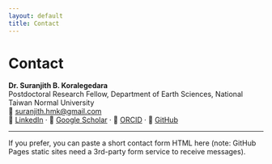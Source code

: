 ```yaml
---
layout: default
title: Contact
---
```


# Contact

**Dr. Suranjith B. Koralegedara**  
Postdoctoral Research Fellow, Department of Earth Sciences, National Taiwan Normal University  
📧 [suranjith.hmk@gmail.com](mailto:suranjith.hmk@gmail.com)  
🔗 [LinkedIn](https://www.linkedin.com/in/suranjith-koralegedara/) · 🔗 [Google Scholar](https://scholar.google.com/citations?user=1_xEwDYAAAAJ&hl=en) · 🔗 [ORCID](https://orcid.org/0000-0003-0431-0949) · 🔗 [GitHub](https://github.com/your-username)

---

If you prefer, you can paste a short contact form HTML here (note: GitHub Pages static sites need a 3rd-party form service to receive messages).
